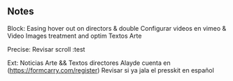 ## Notes

Block:
Easing hover out on directors & double
Configurar videos en vimeo & Video Images treatment and optim
Textos Arte

Precise:
Revisar scroll :test

Ext:
Noticias Arte && Textos directores
Alayde cuenta en (https://formcarry.com/register)
Revisar si ya jala el presskit en español